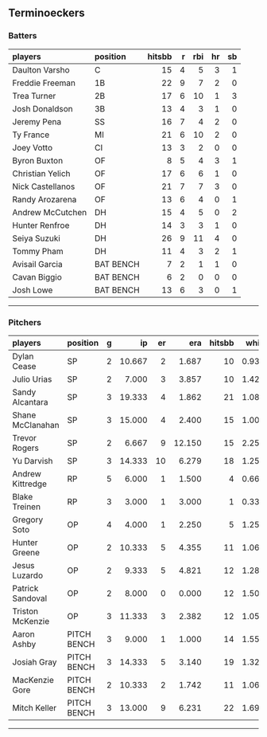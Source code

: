 ## Terminoeckers

### Batters

 
|players          |position  | hitsbb|  r| rbi| hr| sb| 
|:----------------|:---------|------:|--:|---:|--:|--:| 
|Daulton Varsho   |C         |     15|  4|   5|  3|  1| 
|Freddie Freeman  |1B        |     22|  9|   7|  2|  0| 
|Trea Turner      |2B        |     17|  6|  10|  1|  3| 
|Josh Donaldson   |3B        |     13|  4|   3|  1|  0| 
|Jeremy Pena      |SS        |     16|  7|   4|  2|  0| 
|Ty France        |MI        |     21|  6|  10|  2|  0| 
|Joey Votto       |CI        |     13|  3|   2|  0|  0| 
|Byron Buxton     |OF        |      8|  5|   4|  3|  1| 
|Christian Yelich |OF        |     17|  6|   6|  1|  0| 
|Nick Castellanos |OF        |     21|  7|   7|  3|  0| 
|Randy Arozarena  |OF        |     13|  6|   4|  0|  1| 
|Andrew McCutchen |DH        |     15|  4|   5|  0|  2| 
|Hunter Renfroe   |DH        |     14|  3|   3|  1|  0| 
|Seiya Suzuki     |DH        |     26|  9|  11|  4|  0| 
|Tommy Pham       |DH        |     11|  4|   3|  2|  1| 
|Avisail Garcia   |BAT BENCH |      7|  2|   1|  1|  0| 
|Cavan Biggio     |BAT BENCH |      6|  2|   0|  0|  0| 
|Josh Lowe        |BAT BENCH |     13|  6|   3|  0|  1| 

* * *

### Pitchers

 
|players          |position    |  g|     ip| er|    era| hitsbb|  whip| so|  w| sv| 
|:----------------|:-----------|--:|------:|--:|------:|------:|-----:|--:|--:|--:| 
|Dylan Cease      |SP          |  2| 10.667|  2|  1.687|     10| 0.937| 16|  2|  0| 
|Julio Urias      |SP          |  2|  7.000|  3|  3.857|     10| 1.429|  5|  0|  0| 
|Sandy Alcantara  |SP          |  3| 19.333|  4|  1.862|     21| 1.086| 15|  1|  0| 
|Shane McClanahan |SP          |  3| 15.000|  4|  2.400|     15| 1.000| 24|  0|  0| 
|Trevor Rogers    |SP          |  2|  6.667|  9| 12.150|     15| 2.250|  6|  0|  0| 
|Yu Darvish       |SP          |  3| 14.333| 10|  6.279|     18| 1.256| 13|  1|  0| 
|Andrew Kittredge |RP          |  5|  6.000|  1|  1.500|      4| 0.667|  8|  1|  2| 
|Blake Treinen    |RP          |  3|  3.000|  1|  3.000|      1| 0.333|  5|  1|  0| 
|Gregory Soto     |OP          |  4|  4.000|  1|  2.250|      5| 1.250|  2|  1|  2| 
|Hunter Greene    |OP          |  2| 10.333|  5|  4.355|     11| 1.065| 13|  1|  0| 
|Jesus Luzardo    |OP          |  2|  9.333|  5|  4.821|     12| 1.286| 15|  0|  0| 
|Patrick Sandoval |OP          |  2|  8.000|  0|  0.000|     12| 1.500| 11|  0|  0| 
|Triston McKenzie |OP          |  3| 11.333|  3|  2.382|     12| 1.059| 11|  0|  0| 
|Aaron Ashby      |PITCH BENCH |  3|  9.000|  1|  1.000|     14| 1.556|  9|  0|  0| 
|Josiah Gray      |PITCH BENCH |  3| 14.333|  5|  3.140|     19| 1.326| 18|  2|  0| 
|MacKenzie Gore   |PITCH BENCH |  2| 10.333|  2|  1.742|     11| 1.065| 10|  1|  0| 
|Mitch Keller     |PITCH BENCH |  3| 13.000|  9|  6.231|     22| 1.692| 15|  0|  0| 


* * *


